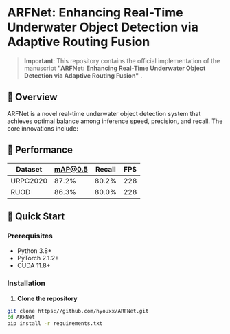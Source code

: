 # ARFNet: Enhancing Real-Time Underwater Object Detection via Adaptive Routing Fusion

> **Important**: This repository contains the official implementation of the manuscript **"ARFNet: Enhancing Real-Time Underwater Object Detection via Adaptive Routing Fusion"** .

## 📖 Overview

ARFNet is a novel real-time underwater object detection system that achieves optimal balance among inference speed, precision, and recall. The core innovations include:


## 🎯 Performance

| Dataset | mAP@0.5 | Recall | FPS |
|---------|----------|---------|-----|
| URPC2020 | 87.2% | 80.2% | 228 |
| RUOD | 86.3% | 80.0% | 228 |

## 🚀 Quick Start

### Prerequisites

- Python 3.8+
- PyTorch 2.1.2+
- CUDA 11.8+

### Installation

1. **Clone the repository**
```bash
git clone https://github.com/hyouxx/ARFNet.git
cd ARFNet
pip install -r requirements.txt
